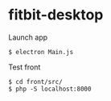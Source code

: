 # fitbit-desktop

Launch app
```
$ electron Main.js
```

Test front
```
$ cd front/src/
$ php -S localhost:8000
```